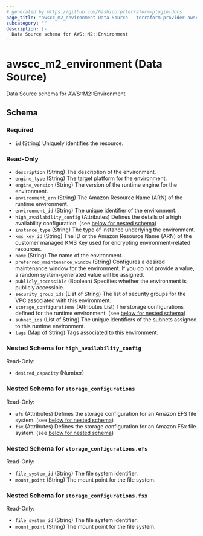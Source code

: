 ```yaml
---
# generated by https://github.com/hashicorp/terraform-plugin-docs
page_title: "awscc_m2_environment Data Source - terraform-provider-awscc"
subcategory: ""
description: |-
  Data Source schema for AWS::M2::Environment
---
```


# awscc_m2_environment (Data Source)

Data Source schema for AWS::M2::Environment



<!-- schema generated by tfplugindocs -->
## Schema

### Required

- `id` (String) Uniquely identifies the resource.

### Read-Only

- `description` (String) The description of the environment.
- `engine_type` (String) The target platform for the environment.
- `engine_version` (String) The version of the runtime engine for the environment.
- `environment_arn` (String) The Amazon Resource Name (ARN) of the runtime environment.
- `environment_id` (String) The unique identifier of the environment.
- `high_availability_config` (Attributes) Defines the details of a high availability configuration. (see [below for nested schema](#nestedatt--high_availability_config))
- `instance_type` (String) The type of instance underlying the environment.
- `kms_key_id` (String) The ID or the Amazon Resource Name (ARN) of the customer managed KMS Key used for encrypting environment-related resources.
- `name` (String) The name of the environment.
- `preferred_maintenance_window` (String) Configures a desired maintenance window for the environment. If you do not provide a value, a random system-generated value will be assigned.
- `publicly_accessible` (Boolean) Specifies whether the environment is publicly accessible.
- `security_group_ids` (List of String) The list of security groups for the VPC associated with this environment.
- `storage_configurations` (Attributes List) The storage configurations defined for the runtime environment. (see [below for nested schema](#nestedatt--storage_configurations))
- `subnet_ids` (List of String) The unique identifiers of the subnets assigned to this runtime environment.
- `tags` (Map of String) Tags associated to this environment.

<a id="nestedatt--high_availability_config"></a>
### Nested Schema for `high_availability_config`

Read-Only:

- `desired_capacity` (Number)


<a id="nestedatt--storage_configurations"></a>
### Nested Schema for `storage_configurations`

Read-Only:

- `efs` (Attributes) Defines the storage configuration for an Amazon EFS file system. (see [below for nested schema](#nestedatt--storage_configurations--efs))
- `fsx` (Attributes) Defines the storage configuration for an Amazon FSx file system. (see [below for nested schema](#nestedatt--storage_configurations--fsx))

<a id="nestedatt--storage_configurations--efs"></a>
### Nested Schema for `storage_configurations.efs`

Read-Only:

- `file_system_id` (String) The file system identifier.
- `mount_point` (String) The mount point for the file system.


<a id="nestedatt--storage_configurations--fsx"></a>
### Nested Schema for `storage_configurations.fsx`

Read-Only:

- `file_system_id` (String) The file system identifier.
- `mount_point` (String) The mount point for the file system.


